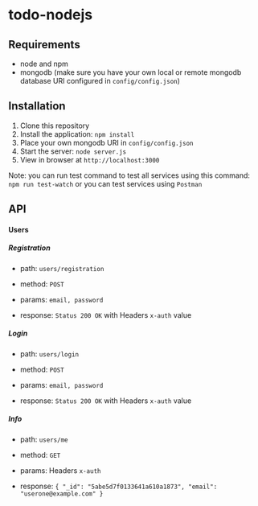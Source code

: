 # todo-nodejs


## Requirements
- node and npm
- mongodb (make sure you have your own local or remote mongodb database URI configured in `config/config.json`)

## Installation
1. Clone this repository
2. Install the application: `npm install`
3. Place your own mongodb URI in `config/config.json`
3. Start the server: `node server.js`
4. View in browser at `http://localhost:3000`

Note: you can run test command to test all services using this command: `npm run test-watch` or you can test services using `Postman`

## API
#### Users
##### Registration

* path: `users/registration`

* method: `POST`

* params: `email, password`

* response: `Status 200 OK` with Headers `x-auth` value


##### Login

* path: `users/login`

* method: `POST`

* params: `email, password`

* response: `Status 200 OK` with Headers `x-auth` value

##### Info

* path: `users/me`

* method: `GET`

* params: Headers `x-auth`

* response: 
`{
    "_id": "5abe5d7f0133641a610a1873",
    "email": "userone@example.com"
}`
